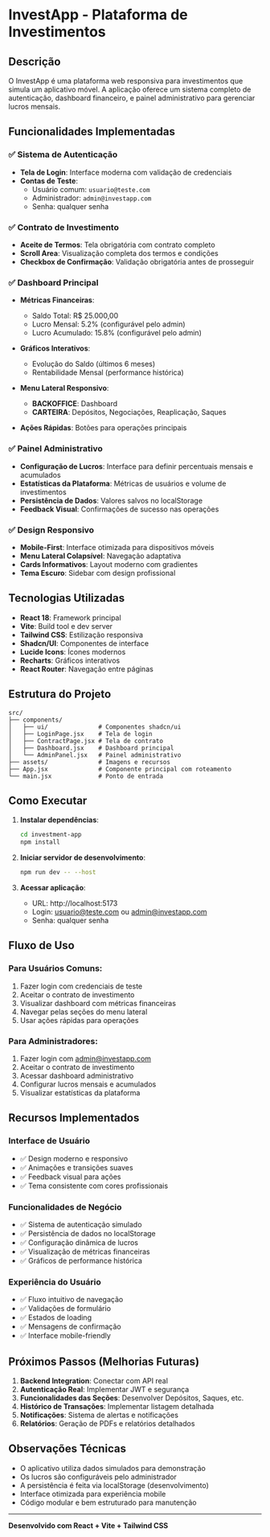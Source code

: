 # InvestApp - Plataforma de Investimentos

## Descrição

O InvestApp é uma plataforma web responsiva para investimentos que simula um aplicativo móvel. A aplicação oferece um sistema completo de autenticação, dashboard financeiro, e painel administrativo para gerenciar lucros mensais.

## Funcionalidades Implementadas

### ✅ Sistema de Autenticação
- **Tela de Login**: Interface moderna com validação de credenciais
- **Contas de Teste**:
  - Usuário comum: `usuario@teste.com`
  - Administrador: `admin@investapp.com`
  - Senha: qualquer senha

### ✅ Contrato de Investimento
- **Aceite de Termos**: Tela obrigatória com contrato completo
- **Scroll Area**: Visualização completa dos termos e condições
- **Checkbox de Confirmação**: Validação obrigatória antes de prosseguir

### ✅ Dashboard Principal
- **Métricas Financeiras**:
  - Saldo Total: R$ 25.000,00
  - Lucro Mensal: 5.2% (configurável pelo admin)
  - Lucro Acumulado: 15.8% (configurável pelo admin)

- **Gráficos Interativos**:
  - Evolução do Saldo (últimos 6 meses)
  - Rentabilidade Mensal (performance histórica)

- **Menu Lateral Responsivo**:
  - **BACKOFFICE**: Dashboard
  - **CARTEIRA**: Depósitos, Negociações, Reaplicação, Saques

- **Ações Rápidas**: Botões para operações principais

### ✅ Painel Administrativo
- **Configuração de Lucros**: Interface para definir percentuais mensais e acumulados
- **Estatísticas da Plataforma**: Métricas de usuários e volume de investimentos
- **Persistência de Dados**: Valores salvos no localStorage
- **Feedback Visual**: Confirmações de sucesso nas operações

### ✅ Design Responsivo
- **Mobile-First**: Interface otimizada para dispositivos móveis
- **Menu Lateral Colapsível**: Navegação adaptativa
- **Cards Informativos**: Layout moderno com gradientes
- **Tema Escuro**: Sidebar com design profissional

## Tecnologias Utilizadas

- **React 18**: Framework principal
- **Vite**: Build tool e dev server
- **Tailwind CSS**: Estilização responsiva
- **Shadcn/UI**: Componentes de interface
- **Lucide Icons**: Ícones modernos
- **Recharts**: Gráficos interativos
- **React Router**: Navegação entre páginas

## Estrutura do Projeto

```
src/
├── components/
│   ├── ui/              # Componentes shadcn/ui
│   ├── LoginPage.jsx    # Tela de login
│   ├── ContractPage.jsx # Tela de contrato
│   ├── Dashboard.jsx    # Dashboard principal
│   └── AdminPanel.jsx   # Painel administrativo
├── assets/              # Imagens e recursos
├── App.jsx              # Componente principal com roteamento
└── main.jsx             # Ponto de entrada
```

## Como Executar

1. **Instalar dependências**:
   ```bash
   cd investment-app
   npm install
   ```

2. **Iniciar servidor de desenvolvimento**:
   ```bash
   npm run dev -- --host
   ```

3. **Acessar aplicação**:
   - URL: http://localhost:5173
   - Login: usuario@teste.com ou admin@investapp.com
   - Senha: qualquer senha

## Fluxo de Uso

### Para Usuários Comuns:
1. Fazer login com credenciais de teste
2. Aceitar o contrato de investimento
3. Visualizar dashboard com métricas financeiras
4. Navegar pelas seções do menu lateral
5. Usar ações rápidas para operações

### Para Administradores:
1. Fazer login com admin@investapp.com
2. Aceitar o contrato de investimento
3. Acessar dashboard administrativo
4. Configurar lucros mensais e acumulados
5. Visualizar estatísticas da plataforma

## Recursos Implementados

### Interface de Usuário
- ✅ Design moderno e responsivo
- ✅ Animações e transições suaves
- ✅ Feedback visual para ações
- ✅ Tema consistente com cores profissionais

### Funcionalidades de Negócio
- ✅ Sistema de autenticação simulado
- ✅ Persistência de dados no localStorage
- ✅ Configuração dinâmica de lucros
- ✅ Visualização de métricas financeiras
- ✅ Gráficos de performance histórica

### Experiência do Usuário
- ✅ Fluxo intuitivo de navegação
- ✅ Validações de formulário
- ✅ Estados de loading
- ✅ Mensagens de confirmação
- ✅ Interface mobile-friendly

## Próximos Passos (Melhorias Futuras)

1. **Backend Integration**: Conectar com API real
2. **Autenticação Real**: Implementar JWT e segurança
3. **Funcionalidades das Seções**: Desenvolver Depósitos, Saques, etc.
4. **Histórico de Transações**: Implementar listagem detalhada
5. **Notificações**: Sistema de alertas e notificações
6. **Relatórios**: Geração de PDFs e relatórios detalhados

## Observações Técnicas

- O aplicativo utiliza dados simulados para demonstração
- Os lucros são configuráveis pelo administrador
- A persistência é feita via localStorage (desenvolvimento)
- Interface otimizada para experiência mobile
- Código modular e bem estruturado para manutenção

---

**Desenvolvido com React + Vite + Tailwind CSS**

